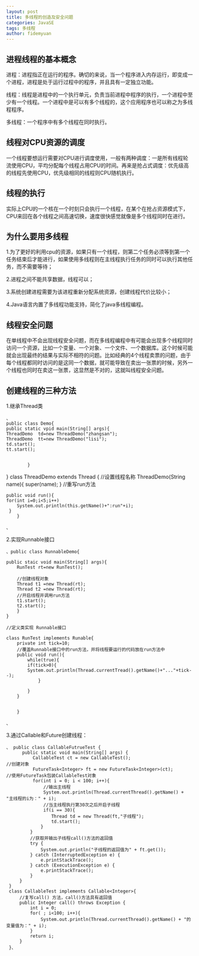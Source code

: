 ```yaml
---
layout: post
title: 多线程的创造及安全问题
categories: JavaSE
tags: 多线程
author: fidemyuan
---
```


## 进程线程的基本概念

进程：进程指正在运行的程序。确切的来说，当一个程序进入内存运行，即变成一个进程，进程是处于运行过程中的程序，并且具有一定独立功能。

线程：线程是进程中的一个执行单元，负责当前进程中程序的执行，一个进程中至少有一个线程。一个进程中是可以有多个线程的，这个应用程序也可以称之为多线程程序。

多线程：一个程序中有多个线程在同时执行。

## 线程对CPU资源的调度

一个线程要想运行需要对CPU进行调度使用，一般有两种调度：一是所有线程轮流使用CPU，平均分配每个线程占用CPU的时间。再来是抢占式调度：优先级高的线程先使用CPU，优先级相同的线程则CPU随机执行。

## 线程的执行

实际上CPU的一个核在一个时刻只会执行一个线程，在某个在抢占资源模式下，CPU来回在各个线程之间高速切换，速度很快感觉就像是多个线程同时在进行。

## 为什么要用多线程

1.为了更好的利用cpu的资源，如果只有一个线程，则第二个任务必须等到第一个任务结束后才能进行，如果使用多线程则在主线程执行任务的同时可以执行其他任务，而不需要等待；<br>

2.进程之间不能共享数据，线程可以；<br>

3.系统创建进程需要为该进程重新分配系统资源，创建线程代价比较小；<br>

4.Java语言内置了多线程功能支持，简化了java多线程编程。<br>

## 线程安全问题

在单线程中不会出现线程安全问题，而在多线程编程中有可能会出现多个线程同时访问一个资源，比如一个变量、一个对象、一个文件、一个数据库。这个时候可能就会出现最终的结果与实际不相符的问题。比如经典的4个线程卖票的问题，由于每个线程都同时访问的是这同一个数据，就可能导致在卖出一张票的时候，另外一个线程也同时在卖这一张票，这显然是不对的，这就叫线程安全问题。

##  创建线程的三种方法

1.继承Thread类

	、
	public class Demo{
	public static vpid main(String[] args){
	ThreadDemo	td=new ThreadDemo("zhangsan");
	ThreadDemo  tt=new ThreadDemo("lisi");
	td.start();
	tt.start();


			}
}
	class ThreadDemo extends Thread {
	//设置线程名称
	ThreadDemo(String name){
		super(name);
		}
	//重写run方法

	public void run(){
	for(int i=0;i<5;i++)		
		System.out.println(this.getName()+":run"+i); 	 
	 }
		}

	、

2.实现Runnable接口

	、public class RunnableDemo{

	public staic void main(String[] args){
		RunTest rt=new RunTest();
		
		//创建线程对象
		Thread t1 =new Thread(rt);
		Thread t2 =new Thread(rt);
		//开启线程并调用run方法
		t1.start();
		t2.start();
		}
	}
		
	//定义类实现	Runnable接口

	class RunTest implements Runable{
		private int tick=10;
		//覆盖Runnable接口中的run方法，并将线程要运行的代码放在run方法中
		public void run(){
			while(true){
			if(tick>0){
			System.out.println(Thread.currentTread().getName()+"..."+tick--);
				}

			}
		}

		
		}
	
	、
3.通过Callable和Future创建线程：

	、 public class CallableFutrueTest {
	      public static void main(String[] args) {
	          CallableTest ct = new CallableTest();                        //创建对象
	          FutureTask<Integer> ft = new FutureTask<Integer>(ct);        //使用FutureTask包装CallableTest对象
	          for(int i = 0; i < 100; i++){
	              //输出主线程
	              System.out.println(Thread.currentThread().getName() + "主线程的i为：" + i);
	              //当主线程执行第30次之后开启子线程
	              if(i == 30){        
	                 Thread td = new Thread(ft,"子线程");
	                 td.start();
	             }
	         }
	         //获取并输出子线程call()方法的返回值
	         try {
	             System.out.println("子线程的返回值为" + ft.get());
	         } catch (InterruptedException e) {
	             e.printStackTrace();
	         } catch (ExecutionException e) {
	             e.printStackTrace();
	         }
	     }
	 }
	 class CallableTest implements Callable<Integer>{
	     //复写call() 方法，call()方法具有返回值
	     public Integer call() throws Exception {
	         int i = 0;
	         for( ; i<100; i++){
	             System.out.println(Thread.currentThread().getName() + "的变量值为：" + i);
	         }
	         return i;
	     }
	 }、